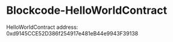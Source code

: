# Blockcode-HelloWorldContract

HelloWorldContract address:
0xd9145CCE52D386f254917e481eB44e9943F39138
